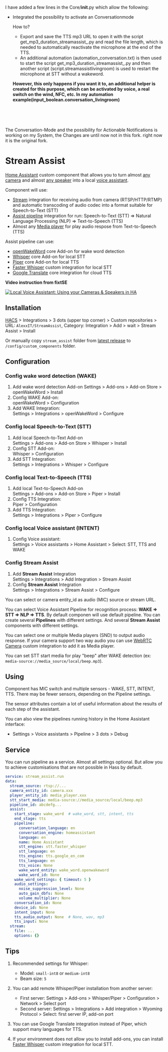 I have added a few lines in the Core/__init__.py which allow the following:
- Integrated the possibility to activate an Conversationmode<p>
How to?<br>
   - Export and save the TTS mp3 URL to open it with the script get_mp3_duration_streamassist_.py and read the file length, which is needed to automatically reactivate the microphone at the end of the TTS.
   - An additional automation (automation_conversation.txt) is then used to start the script get_mp3_duration_streamassist_.py and then another script (script.streamassistlivingroom) is used to restart the microphone at STT without a wakeword.<br>
   
   **However, this only happens if you want it to, an additional helper is created for this purpose, which can be activated by voice, a real switch on the wind, NFC, etc. In my automation example(input_boolean.conversation_livingroom)**


<br>
<br>
<br>

The Conversation-Mode and the possibility for Actionable Notifications is working on my System, the Changes are until now not in this fork.
right now it is the original fork.



# Stream Assist

[Home Assistant](https://www.home-assistant.io/) custom component that allows you to turn almost [any camera](https://www.home-assistant.io/integrations/#camera) and almost [any speaker](https://www.home-assistant.io/integrations/#media-player) into a local [voice assistant](https://www.home-assistant.io/integrations/#voice).

Component will use:

- [Stream](https://www.home-assistant.io/integrations/stream/) integration for receiving audio from camera (RTSP/HTTP/RTMP) and automatic transcoding of audio codec into a format suitable for Speech-to-Text (STT)
- [Assist pipeline](https://www.home-assistant.io/integrations/assist_pipeline/) integration for run: Speech-to-Text (STT) => Natural Language Processing (NLP) => Text-to-Speech (TTS)
- Almost any [Media player](https://www.home-assistant.io/integrations/#media-player) for play audio respose from Text-to-Speech (TTS)

Assist pipeline can use:

- [openWakeWord](https://github.com/home-assistant/addons) core Add-on for wake word detection
- [Whisper](https://github.com/home-assistant/addons) core Add-on for local STT
- [Piper](https://github.com/home-assistant/addons) core Add-on for local TTS
- [Faster Whisper](https://github.com/AlexxIT/FasterWhisper) custom integration for local STT
- [Google Translate](https://www.home-assistant.io/integrations/google_translate/) core integration for cloud TTS

**Video instruction from fixtSE**

[![Local Voice Assistant: Using your Cameras & Speakers in HA](https://img.youtube.com/vi/fP_BNFWLYnk/mqdefault.jpg)](https://www.youtube.com/watch?v=fP_BNFWLYnk)

## Installation

[HACS](https://hacs.xyz/) > Integrations > 3 dots (upper top corner) > Custom repositories > URL: `AlexxIT/StreamAssist`, Category: Integration > Add > wait > Stream Assist > Install

Or manually copy `stream_assist` folder from [latest release](https://github.com/AlexxIT/StreamAssist/releases/latest) to `/config/custom_components` folder.

## Configuration

### Config wake word detection (WAKE)

1. Add wake word detection Add-on
   Settings > Add-ons > Add-on Store > openWakeWord > Install
2. Config WAKE Add-on:  
   openWakeWord > Configuration
3. Add WAKE Integration:  
   Settings > Integrations > openWakeWord > Configure

### Config local Speech-to-Text (STT)

1. Add local Speech-to-Text Add-on  
   Settings > Add-ons > Add-on Store > Whisper > Install
2. Config STT Add-on:  
   Whisper > Configuration
3. Add STT Integration:  
   Settings > Integrations > Whisper > Configure

### Config local Text-to-Speech (TTS)
 
1. Add local Text-to-Speech Add-on  
   Settings > Add-ons > Add-on Store > Piper > Install
2. Config TTS Integration:  
   Piper > Configuration
3. Add TTS Integration:  
   Settings > Integrations > Piper > Configure

### Config local Voice assistant (INTENT)

1. Config Voice assistant:  
   Settings > Voice assistants > Home Assistant > Select: STT, TTS and WAKE

### Config Stream Assist

1. Add **Stream Assist** Integration  
   Settings > Integrations > Add Integration > Stream Assist
2. Config **Stream Assist** Integration  
   Settings > Integrations > Stream Assist > Configure

You can select or camera entity_id as audio (MIC) source or stream URL.

You can select Voice Assistant Pipeline for recognition process: **WAKE => STT => NLP => TTS**. By default componen will use default pipeline. You can create several **Pipelines** with different settings. And several **Stream Assist** components with different settings.

You can select one or multiple Media players (SND) to output audio response. If your camera support two way audio you can use [WebRTC Camera](https://github.com/AlexxIT/WebRTC#stream-to-camera) custom integration to add it as Media player.

You can set STT start media for play "beep" after WAKE detection (ex: `media-source://media_source/local/beep.mp3`).

## Using

Component has MIC switch and multiple sensors - WAKE, STT, INTENT, TTS. There may be fewer sensors, depending on the Pipeline settings.

The sensor attributes contain a lot of useful information about the results of each step of the assistant.

You can also view the pipelines running history in the Home Assistant interface:

- Settings > Voice assistants > Pipeline > 3 dots > Debug

## Service

You can run pipeline as a service. Almost all settings optional. But allow you to achieve customisations that are not possible in Hass by default.

```yaml
service: stream_assist.run
data:
  stream_source: rtsp://...
  camera_entity_id: camera.xxx
  player_entity_id: media_player.xxx
  stt_start_media: media-source://media_source/local/beep.mp3
  pipeline_id: abcdefg...
  assist:
    start_stage: wake_word  # wake_word, stt, intent, tts
    end_stage: tts
    pipeline:
      conversation_language: en
      conversation_engine: homeassistant
      language: en
      name: Home Assistant
      stt_engine: stt.faster_whisper
      stt_language: en
      tts_engine: tts.google_en_com
      tts_language: en
      tts_voice: None
      wake_word_entity: wake_word.openwakeword
      wake_word_id: None
    wake_word_settings: { timeout: 5 }
    audio_settings:
      noise_suppression_level: None
      auto_gain_dbfs: None
      volume_multiplier: None
    conversation_id: None
    device_id: None
    intent_input: None
    tts_audio_output: None  # None, wav, mp3
    tts_input: None
  stream:
    file: ...
    options: {}
```

## Tips

1. Recommended settings for Whisper:
   - Model: `small-int8` or `medium-int8`
   - Beam size: `5`

2. You can add remote Whisper/Piper installation from another server:
   - First server: Settings > Add-ons > Whisper/Piper > Configuration > Network > Select port
   - Second server: Settings > Integrations > Add integration > Wyoming Protocol > Select: first server IP, add-on port

3. You can use Google Translate integration instead of Piper, which support many languages for TTS.

4. If your environment does not allow you to install add-ons, you can install [Faster Whisper](https://github.com/AlexxIT/FasterWhisper) custom integration for local STT.
